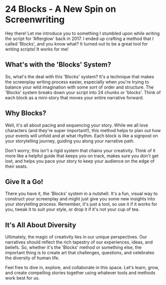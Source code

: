 # 24 Blocks - A New Spin on Screenwriting

Hey there! Let me introduce you to something I stumbled upon while writing the script for 'Afterglow' back in 2017. I ended up crafting a method that I called 'Blocks', and you know what? It turned out to be a great tool for writing scripts! It works for me!

## What's with the 'Blocks' System?

So, what's the deal with this 'Blocks' system? It's a technique that makes the screenplay writing process easier, especially when you're trying to balance your wild imagination with some sort of order and structure. The 'Blocks' system breaks down your script into 24 chunks or 'blocks'. Think of each block as a mini-story that moves your entire narrative forward. 

## Why Blocks? 

Well, it's all about pacing and sequencing your story. While we all love characters (and they're super important!), this method helps to plan out how your events will unfold and at what rhythm. Each block is like a signpost on your storytelling journey, guiding you along your narrative path. 

Don't worry; this isn't a rigid system that chains your creativity. Think of it more like a helpful guide that keeps you on track, makes sure you don't get lost, and helps you pace your story to keep your audience on the edge of their seats.

## Give It a Go!

There you have it, the 'Blocks' system in a nutshell. It's a fun, visual way to construct your screenplay and might just give you some new insights into your storytelling process. Remember, it's just a tool, so use it if it works for you, tweak it to suit your style, or drop it if it's not your cup of tea. 

## It's All About Diversity

Ultimately, the magic of creativity lies in our unique perspectives. Our narratives should reflect the rich tapestry of our experiences, ideas, and beliefs. So, whether it's the 'Blocks' method or something else, the important thing is to create art that challenges, questions, and celebrates the diversity of human life.

Feel free to dive in, explore, and collaborate in this space. Let's learn, grow, and create compelling stories together using whatever tools and methods work best for us. 

